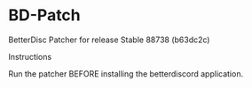 # BD-Patch
BetterDisc Patcher for release Stable 88738 (b63dc2c)

Instructions

Run the patcher BEFORE installing the betterdiscord application.
